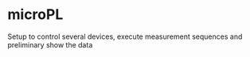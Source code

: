 # microPL
Setup to control several devices, execute measurement sequences and preliminary show the data 
